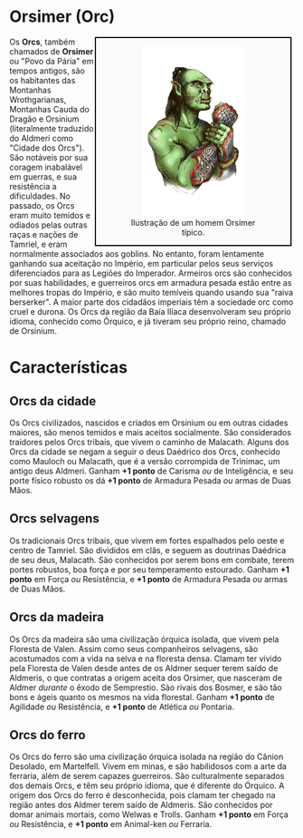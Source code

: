 # Orsimer (Orc)

<div style="float: right; margin-right: 1%; background: #fbfbfc; border: 2px black solid;">
	<figure>
		<center><img src="/uploads/racas/orc.png"
			height="300"
			alt="Orsimer">
		<figcaption style="margin-left: 2%; margin-right: 2%;">Ilustração de um homem Orsimer típico.</figcaption></center>
	</figure>
</div>

Os **Orcs**, também chamados de **Orsimer** ou "Povo da Pária" em tempos antigos, são os habitantes das Montanhas Wrothgarianas, Montanhas Cauda do Dragão e Orsinium (literalmente traduzido do Aldmeri como "Cidade dos Orcs"). São notáveis por sua coragem inabalável em guerras, e sua resistência a dificuldades. No passado, os Orcs eram muito temidos e odiados pelas outras raças e nações de Tamriel, e eram normalmente associados aos goblins. No entanto, foram lentamente ganhando sua aceitação no Império, em particular pelos seus serviços diferenciados para as Legiões do Imperador. Armeiros orcs são conhecidos por suas habilidades, e guerreiros orcs em armadura pesada estão entre as melhores tropas do Império, e são muito temíveis quando usando sua "raiva berserker". A maior parte dos cidadãos imperiais têm a sociedade orc como cruel e durona. Os Orcs da região da Baía Ilíaca desenvolveram seu próprio idioma, conhecido como Órquico, e já tiveram seu próprio reino, chamado de Orsinium.

# Características
## Orcs da cidade
Os Orcs civilizados, nascidos e criados em Orsinium ou em outras cidades maiores, são menos temidos e mais aceitos socialmente. São considerados traidores pelos Orcs tribais, que vivem o caminho de Malacath. Alguns dos Orcs da cidade se negam a seguir o deus Daédrico dos Orcs, conhecido como Mauloch ou Malacath, que é a versão corrompida de Trinimac, um antigo deus Aldmeri. Ganham **+1 ponto** de Carisma *ou* de Inteligência, e seu porte físico robusto os dá **+1 ponto** de Armadura Pesada *ou* armas de Duas Mãos.

## Orcs selvagens
Os tradicionais Orcs tribais, que vivem em fortes espalhados pelo oeste e centro de Tamriel. São divididos em clãs, e seguem as doutrinas Daédrica de seu deus, Malacath. São conhecidos por serem bons em combate, terem portes robustos, boa força e por seu temperamento estourado. Ganham **+1 ponto** em Força *ou* Resistência, e **+1 ponto** de Armadura Pesada *ou* armas de Duas Mãos.

## Orcs da madeira
Os Orcs da madeira são uma civilização órquica isolada, que vivem pela Floresta de Valen. Assim como seus companheiros selvagens, são acostumados com a vida na selva e na floresta densa. Clamam ter vivido pela Floresta de Valen desde antes de os Aldmer sequer terem saído de Aldmeris, o que contratas a origem aceita dos Orsimer, que nasceram de Aldmer *durante* o êxodo de Semprestio. São rivais dos Bosmer, e são tão bons e ágeis quanto os mesmos na vida florestal. Ganham **+1 ponto** de Agilidade *ou* Resistência, e **+1 ponto** de Atlética *ou* Pontaria.

## Orcs do ferro
Os Orcs do ferro são uma civilização órquica isolada na região do Cânion Desolado, em Martelfell. Vivem em minas, e são habilidosos com a arte da ferraria, além de serem capazes guerreiros. São culturalmente separados dos demais Orcs, e têm seu próprio idioma, que é diferente do Órquico. A origem dos Orcs do ferro é desconhecida, pois clamam ter chegado na região antes dos Aldmer terem saído de Aldmeris. São conhecidos por domar animais mortais, como Welwas e Trolls. Ganham **+1 ponto** em Força *ou* Resistência, e **+1 ponto** em Animal-ken *ou* Ferraria.
